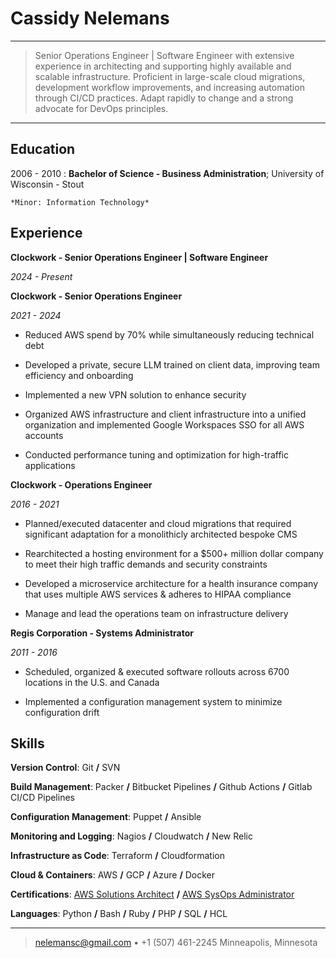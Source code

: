 Cassidy Nelemans
============

----

>  Senior Operations Engineer | Software Engineer with extensive experience in architecting and supporting highly available and scalable infrastructure.
>  Proficient in large-scale cloud migrations, development workflow improvements, and increasing automation through CI/CD practices. Adapt rapidly to change and a strong advocate for DevOps principles.

----

Education
---------

2006 - 2010
:   **Bachelor of Science - Business Administration**; University of Wisconsin - Stout

    *Minor: Information Technology*

Experience
----------

**Clockwork - Senior Operations Engineer | Software Engineer**

_2024 - Present_

**Clockwork - Senior Operations Engineer**

_2021 - 2024_

* Reduced AWS spend by 70% while simultaneously reducing technical debt

* Developed a private, secure LLM trained on client data, improving team efficiency and onboarding

* Implemented a new VPN solution to enhance security

* Organized AWS infrastructure and client infrastructure into a unified organization and implemented Google Workspaces SSO for all AWS accounts

* Conducted performance tuning and optimization for high-traffic applications

**Clockwork - Operations Engineer**

_2016 - 2021_

* Planned/executed datacenter and cloud migrations that required significant adaptation for a monolithicly architected bespoke CMS 

* Rearchitected a hosting environment for a $500+ million dollar company to meet their high traffic demands and security constraints

* Developed a microservice architecture for a health insurance company that uses multiple AWS services & adheres to HIPAA compliance

* Manage and lead the operations team on infrastructure delivery

**Regis Corporation - Systems Administrator**

_2011 - 2016_

* Scheduled, organized & executed software rollouts across 6700 locations in the U.S. and Canada

* Implemented a configuration management system to minimize configuration drift

Skills
--------------------

**Version Control**: Git **/** SVN

**Build Management**: Packer **/** Bitbucket Pipelines **/** Github Actions **/** Gitlab CI/CD Pipelines

**Configuration Management**: Puppet **/** Ansible

**Monitoring and Logging**: Nagios **/** Cloudwatch **/** New Relic

**Infrastructure as Code**: Terraform **/** Cloudformation

**Cloud & Containers**: AWS **/** GCP **/** Azure **/** Docker

**Certifications**: [AWS Solutions Architect](https://www.youracclaim.com/badges/22598b0f-7de0-4285-a433-81174fb1737a) **/** [AWS SysOps Administrator](https://www.youracclaim.com/badges/9fc5633f-7b50-4c52-a438-bad94fe517cb)

**Languages**: Python **/** Bash **/** Ruby **/** PHP **/** SQL **/** HCL

--------------
> <nelemansc@gmail.com> • +1 (507) 461-2245
> Minneapolis, Minnesota
